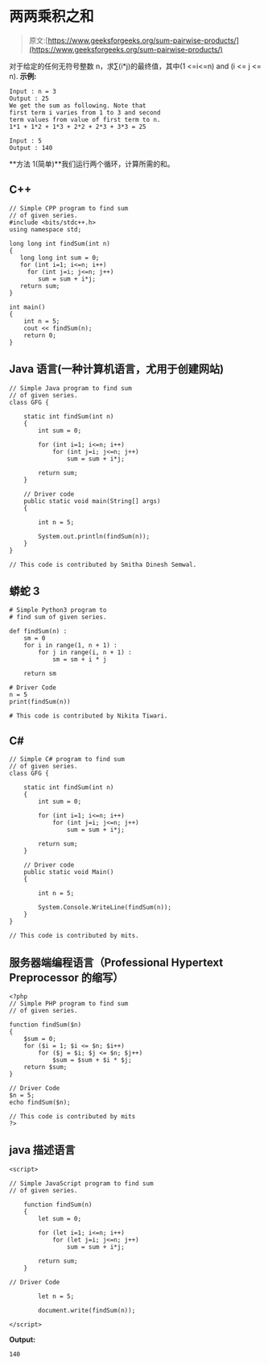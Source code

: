 # 两两乘积之和

> 原文:[https://www.geeksforgeeks.org/sum-pairwise-products/](https://www.geeksforgeeks.org/sum-pairwise-products/)

对于给定的任何无符号整数 n，求∑(i*j)的最终值，其中(1 <=i<=n) and (i <= j <= n).
**示例:**

```
Input : n = 3
Output : 25
We get the sum as following. Note that
first term i varies from 1 to 3 and second
term values from value of first term to n.
1*1 + 1*2 + 1*3 + 2*2 + 2*3 + 3*3 = 25

Input : 5
Output : 140
```

**方法 1(简单)**我们运行两个循环，计算所需的和。

## C++

```
// Simple CPP program to find sum
// of given series.
#include <bits/stdc++.h>
using namespace std;

long long int findSum(int n)
{
   long long int sum = 0;
   for (int i=1; i<=n; i++)
     for (int j=i; j<=n; j++)
        sum = sum + i*j;
   return sum;
}

int main()
{
    int n = 5;
    cout << findSum(n);
    return 0;
}
```

## Java 语言(一种计算机语言，尤用于创建网站)

```
// Simple Java program to find sum
// of given series.
class GFG {

    static int findSum(int n)
    {
        int sum = 0;

        for (int i=1; i<=n; i++)
            for (int j=i; j<=n; j++)
                sum = sum + i*j;

        return sum;
    }

    // Driver code
    public static void main(String[] args)
    {

        int n = 5;

        System.out.println(findSum(n));
    }
}

// This code is contributed by Smitha Dinesh Semwal.
```

## 蟒蛇 3

```
# Simple Python3 program to  
# find sum of given series.

def findSum(n) :
    sm = 0
    for i in range(1, n + 1) :
        for j in range(i, n + 1) :
            sm = sm + i * j

    return sm

# Driver Code
n = 5
print(findSum(n))

# This code is contributed by Nikita Tiwari.
```

## C#

```
// Simple C# program to find sum
// of given series.
class GFG {

    static int findSum(int n)
    {
        int sum = 0;

        for (int i=1; i<=n; i++)
            for (int j=i; j<=n; j++)
                sum = sum + i*j;

        return sum;
    }

    // Driver code
    public static void Main()
    {

        int n = 5;

        System.Console.WriteLine(findSum(n));
    }
}

// This code is contributed by mits.
```

## 服务器端编程语言（Professional Hypertext Preprocessor 的缩写）

```
<?php
// Simple PHP program to find sum
// of given series.

function findSum($n)
{
    $sum = 0;
    for ($i = 1; $i <= $n; $i++)
        for ($j = $i; $j <= $n; $j++)
            $sum = $sum + $i * $j;
    return $sum;
}

// Driver Code
$n = 5;
echo findSum($n);

// This code is contributed by mits
?>
```

## java 描述语言

```
<script>

// Simple JavaScript program to find sum
// of given series.

    function findSum(n)
    {
        let sum = 0;

        for (let i=1; i<=n; i++)
            for (let j=i; j<=n; j++)
                sum = sum + i*j;

        return sum;
    }

// Driver Code

        let n = 5;

        document.write(findSum(n));

</script>
```

**Output:** 

```
140
```